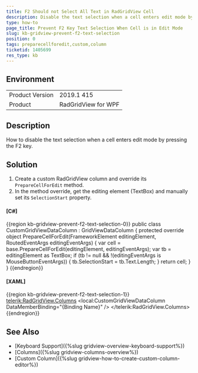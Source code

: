 ```yaml
---
title: F2 Should not Select All Text in RadGridView Cell
description: Disable the text selection when a cell enters edit mode by pressing the F2 key
type: how-to
page_title: Prevent F2 Key Text Selection When Cell is in Edit Mode
slug: kb-gridview-prevent-f2-text-selection
position: 0
tags: preparecellforedit,custom,column
ticketid: 1405699
res_type: kb
---
```


## Environment
<table>
    <tbody>
	    <tr>
	    	<td>Product Version</td>
	    	<td>2019.1 415</td>
	    </tr>
	    <tr>
	    	<td>Product</td>
	    	<td>RadGridView for WPF</td>
	    </tr>
    </tbody>
</table>

## Description

How to disable the text selection when a cell enters edit mode by pressing the F2 key.

## Solution

1. Create a custom RadGridView column and override its `PrepareCellForEdit` method.
2. In the method override, get the editing element (TextBox) and manually set its `SelectionStart` property.

#### __[C#]__
{{region kb-gridview-prevent-f2-text-selection-0}}
	public class CustomGridViewDataColumn : GridViewDataColumn
	{
		protected override object PrepareCellForEdit(FrameworkElement editingElement, RoutedEventArgs editingEventArgs)
		{
			var cell = base.PrepareCellForEdit(editingElement, editingEventArgs);
			var tb = editingElement as TextBox;
			if (tb != null && !(editingEventArgs is MouseButtonEventArgs))
			{
				tb.SelectionStart = tb.Text.Length;
			}
			return cell;
		}
	}
{{endregion}}

#### __[XAML]__
{{region kb-gridview-prevent-f2-text-selection-1}}
	<telerik:RadGridView.Columns>
		<local:CustomGridViewDataColumn DataMemberBinding="{Binding Name}" />
	</telerik:RadGridView.Columns>
{{endregion}}

## See Also
* [Keyboard Support]({%slug gridview-overview-keyboard-support%})
* [Columns]({%slug gridview-columns-overview%})
* [Custom Column]({%slug gridview-how-to-create-custom-column-editor%})
